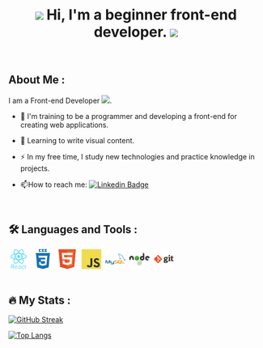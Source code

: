 <body>
<h1 align="center"> <img src="https://media.tenor.com/ke1aPF5b_aEAAAAi/anime-neko.gif" height='30px'>   Hi, I'm a beginner front-end developer.   <img src="https://media.tenor.com/ke1aPF5b_aEAAAAi/anime-neko.gif" height='30px'></h1>

<br>

## About Me :
  
I am a Front-end Developer <img src="https://media.giphy.com/media/WUlplcMpOCEmTGBtBW/giphy.gif" width="30">.


- :telescope: I'm training to be a programmer and developing a front-end for creating web applications.

- :seedling: Learning to write visual content.

- :zap: In my free time, I study new technologies and practice knowledge in projects.

- :mailbox:How to reach me: [![Linkedin Badge](https://img.shields.io/badge/-kakbar-blue?style=flat&logo=Linkedin&logoColor=white)](https://t.me/dosyroe)

<br>

## :hammer_and_wrench: Languages and Tools :

<div>
  <img src="https://github.com/devicons/devicon/blob/master/icons/react/react-original-wordmark.svg" title="React" alt="React" width="40" height="40"/>&nbsp;
  <img src="https://github.com/devicons/devicon/blob/master/icons/css3/css3-plain-wordmark.svg"  title="CSS3" alt="CSS" width="40" height="40"/>&nbsp;
  <img src="https://github.com/devicons/devicon/blob/master/icons/html5/html5-original.svg" title="HTML5" alt="HTML" width="40" height="40"/>&nbsp;
  <img src="https://github.com/devicons/devicon/blob/master/icons/javascript/javascript-original.svg" title="JavaScript" alt="JavaScript" width="40" height="40"/>&nbsp;
  <img src="https://github.com/devicons/devicon/blob/master/icons/mysql/mysql-original-wordmark.svg" title="MySQL"  alt="MySQL" width="40" height="40"/>&nbsp;
  <img src="https://github.com/devicons/devicon/blob/master/icons/nodejs/nodejs-original-wordmark.svg" title="NodeJS" alt="NodeJS" width="40" height="40"/>&nbsp;
  <img src="https://github.com/devicons/devicon/blob/master/icons/git/git-original-wordmark.svg" title="Git" **alt="Git" width="40" height="40"/>
</div>

<br>

## :fire: My Stats :

[![GitHub Streak](https://github-readme-streak-stats.herokuapp.com?user=dosyroe&theme=dark)](https://git.io/streak-stats)

[![Top Langs](https://github-readme-stats.vercel.app/api/top-langs/?username=dosyroe&layout=compact&theme=vision-friendly-dark)](https://github.com/anuraghazra/github-readme-stats)
